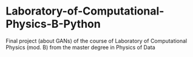 # Laboratory-of-Computational-Physics-B-Python
Final project (about GANs) of the course of Laboratory of Computational Physics (mod. B) from the master degree in Physics of Data

